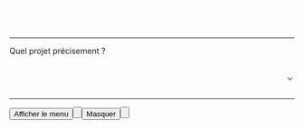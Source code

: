 #

<div class="dropdown">
  <button class="dropbtn">Selectionnez le sujet de votre recherche 🔍</button>
  <div class="dropdown-content">
    <a href="#">Projets</a>
    <a href="#">Tâches</a>
    <a href="#">Évenements</a>
    <a href="#">Ressources</a>  
    <a href="#">Personnes</a>
  </div>
</div>

<hr>

<label class="wrapper" for="states">Quel projet précisement ?</label>
<div class="button dropdown"> 
  <select id="ProjectSelector">
     <option value="red"></option>
     <option value="yellow"></option>
     <option value="blue"></option>
  </select>
</div>

---

<style>
    
.dropdown {
  position: relative;
  display:block;
  margin-top:0.5em;
  padding:0;
    width:100%;
    
}
    
.dropdown select {
  width:100%;
  background:none;
  border: 1px solid var(--md-primary-fg-color);
  border-radius: 10px;
  outline: none;
  /* Magic font size number to prevent iOS text zoom */
  font-size:17px;
  /* General select styles: change as needed */
  color: grey;
  padding: 10px 25px;
  line-height:20px;
}    
    
    
    
    
    
/* Dropdown Button */
.dropbtn {
    text-align: center;
  background-color: var(--md-primary-fg-color);
  border-radius: 10px;  
  color: white;
  padding: 16px;
  font-size: 16px;
  border: none;
}

/* The container - needed to position the dropdown content */
.dropdown {
    text-align: center;
  position: relative;
  display: inline-block;
}

/* Dropdown Content (Hidden by Default) */
.dropdown-content {
    border-radius: 10px;
    margin: auto;
  text-align: center;
  display: none;
  position: relative;
  background-color: #f1f1f1;
  min-width: 160px;
  max-width: 350px;
  box-shadow: 0px 8px 16px 0px rgba(0,0,0,0.2);
  z-index: 1;
}

/* Links inside the dropdown */
.dropdown-content a {
    text-align: center;
  color: black;
  padding: 12px 16px;
  text-decoration: none;
  display: block;
}

/* Change color of dropdown links on hover */
.dropdown-content a:hover {background-color: #ddd;text-align: center;}

/* Show the dropdown menu on hover */
.dropdown:hover .dropdown-content {display: block;text-align: center;}

/* Change the background color of the dropdown button when the dropdown content is shown */
.dropdown:hover .dropbtn {background-color: #3e8e41;text-align: center;}

</style>
    
    

<script type="text/javascript" src="https://konsilion.github.io/katalog-setup/js/pages.js"></script>

<button id="ShowNav" onclick="ShowNav();" class="hide">Afficher le menu<button>

<button id="HideNav" onclick="HideNav();">Masquer<button>